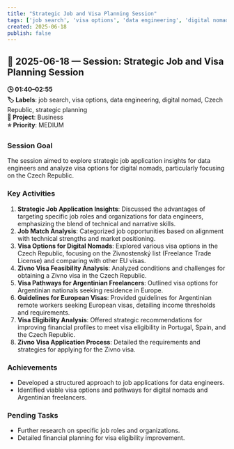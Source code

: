 ```yaml
---
title: "Strategic Job and Visa Planning Session"
tags: ['job search', 'visa options', 'data engineering', 'digital nomad', 'Czech Republic', 'strategic planning']
created: 2025-06-18
publish: false
---
```


## 📅 2025-06-18 — Session: Strategic Job and Visa Planning Session

**🕒 01:40–02:55**  
**🏷️ Labels**: job search, visa options, data engineering, digital nomad, Czech Republic, strategic planning  
**📂 Project**: Business  
**⭐ Priority**: MEDIUM  


### Session Goal
The session aimed to explore strategic job application insights for data engineers and analyze visa options for digital nomads, particularly focusing on the Czech Republic.

### Key Activities
1. **Strategic Job Application Insights**: Discussed the advantages of targeting specific job roles and organizations for data engineers, emphasizing the blend of technical and narrative skills.
2. **Job Match Analysis**: Categorized job opportunities based on alignment with technical strengths and market positioning.
3. **Visa Options for Digital Nomads**: Explored various visa options in the Czech Republic, focusing on the Zivnostenský list (Freelance Trade License) and comparing with other EU visas.
4. **Zivno Visa Feasibility Analysis**: Analyzed conditions and challenges for obtaining a Zivno visa in the Czech Republic.
5. **Visa Pathways for Argentinian Freelancers**: Outlined visa options for Argentinian nationals seeking residence in Europe.
6. **Guidelines for European Visas**: Provided guidelines for Argentinian remote workers seeking European visas, detailing income thresholds and requirements.
7. **Visa Eligibility Analysis**: Offered strategic recommendations for improving financial profiles to meet visa eligibility in Portugal, Spain, and the Czech Republic.
8. **Zivno Visa Application Process**: Detailed the requirements and strategies for applying for the Zivno visa.

### Achievements
- Developed a structured approach to job applications for data engineers.
- Identified viable visa options and pathways for digital nomads and Argentinian freelancers.

### Pending Tasks
- Further research on specific job roles and organizations.
- Detailed financial planning for visa eligibility improvement.
